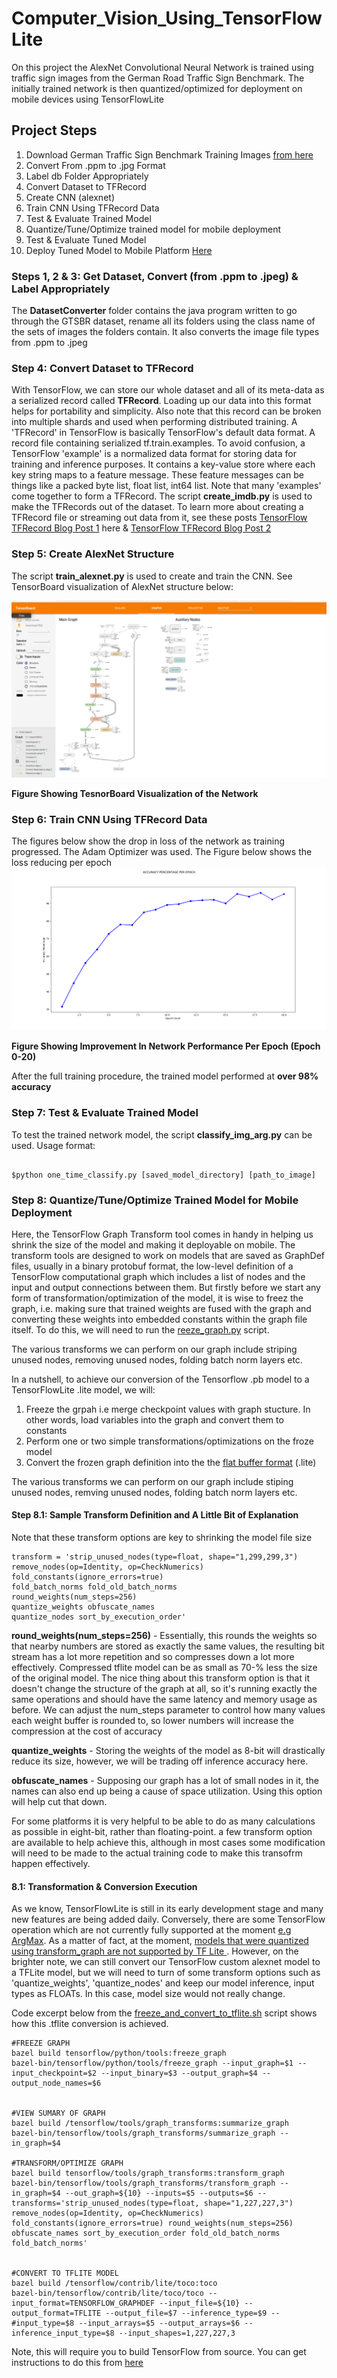 # Computer_Vision_Using_TensorFlowLite

On this project the AlexNet Convolutional Neural Network is trained using traffic sign images from the German Road Traffic Sign Benchmark. The initially trained network is then quantized/optimized for deployment on mobile devices using TensorFlowLite 

## Project Steps
1. Download German Traffic Sign Benchmark Training Images [from here](http://benchmark.ini.rub.de/Dataset/GTSRB_Final_Training_Images.zip)
2. Convert From .ppm to .jpg Format
3. Label db Folder Appropriately
4. Convert Dataset to TFRecord
5. Create CNN (alexnet)
6. Train CNN Using TFRecord Data
7. Test & Evaluate Trained Model
8. Quantize/Tune/Optimize trained model for mobile deployment
9. Test & Evaluate Tuned Model
10. Deploy Tuned Model to Mobile Platform [Here](https://github.com/OluwoleOyetoke/Accelerated-Android-Vision)

### Steps 1, 2 & 3: Get Dataset, Convert (from .ppm to .jpeg) & Label Appropriately
The **DatasetConverter** folder contains the java program written to go through the GTSBR dataset, rename all its folders using the class name of the sets of images the folders contain. It also converts the image file types from .ppm to .jpeg

### Step 4: Convert Dataset to TFRecord
With TensorFlow, we can store our whole dataset and all of its meta-data as a serialized record called **TFRecord**. Loading up our data into this format helps for portability and simplicity. Also note that this record can be broken into multiple shards and used when performing distributed training. A 'TFRecord' in TensorFlow is basically TensorFlow's default data format. A record file containing serialized tf.train.examples. To avoid confusion, a TensorFlow 'example' is a normalized data format for storing data for training and inference purposes. It contains a key-value store where each key string maps to a feature message. These feature messages can be things like a packed byte list, float list, int64 list. Note that many 'examples' come together to form a TFRecord. The script **create_imdb.py** is used to make the TFRecords out of the dataset. To learn more about creating a TFRecord file or streaming out data from it, see these posts [TensorFlow TFRecord Blog Post 1](http://eagle-beacon.com/blog/posts/Loading_And_Poping_TFRecords.html) here & [TensorFlow TFRecord Blog Post 2](http://eagle-beacon.com/blog/posts/Loading_And_Poping_TFRecords_P2.html)

### Step 5: Create AlexNet Structure
The script **train_alexnet.py** is used to create and train the CNN. See TensorBoard visualization of AlexNet structure below:


![Network Visualization](https://github.com/OluwoleOyetoke/Computer_Vision_Using_TensorFlowLite/blob/master/imgs/network_visualization.png)

**Figure Showing TesnorBoard Visualization of the Network**


### Step 6: Train CNN Using TFRecord Data
The figures below show the drop in loss of the network as training progressed. The Adam Optimizer was used. The Figure below shows the loss reducing per epoch
![Loss Per Epoch](https://github.com/OluwoleOyetoke/Computer_Vision_Using_TensorFlowLite/blob/master/imgs/accuracy_per_epoch.png)

**Figure Showing Improvement In Network Performance Per Epoch (Epoch 0-20)**

After the full training procedure, the trained model performed at **over 98% accuracy**

### Step 7: Test & Evaluate Trained Model
To test the trained network model, the script **classify_img_arg.py** can be used.
Usage format:

```

$python one_time_classify.py [saved_model_directory] [path_to_image]

```

### Step 8: Quantize/Tune/Optimize Trained Model for Mobile Deployment
Here, the TensorFlow Graph Transform tool comes in handy in helping us shrink the size of the model and making it deployable on mobile. The transform tools are designed to work on models that are saved as GraphDef files, usually in a binary protobuf format, the low-level definition of a TensorFlow computational graph which includes a list of nodes and the input and output connections between them. But firstly before we start any form of transformation/optimization of the model, it is wise to freez the graph, i.e. making sure that trained weights are fused with the graph and converting these weights into embedded constants within the graph file itself. To do this, we will need to run the [reeze_graph.py](https://github.com/tensorflow/tensorflow/blob/master/tensorflow/python/tools/freeze_graph.py) script. 

The various transforms we can perform on our graph include striping unused nodes, removing unused nodes, folding batch norm layers etc.

In a nutshell, to achieve our conversion of the Tensorflow .pb model to a TensorFlowLite .lite model, we will:
1. Freeze the grpah i.e merge checkpoint values with graph stucture. In other words, load variables into the graph and convert them to constants
2. Perform one or two simple transformations/optimizations on the froze model
3. Convert the frozen graph definition into the the [flat buffer format](https://google.github.io/flatbuffers/) (.lite)

The various transforms we can perform on our graph include stiping unused nodes, remving unused nodes, folding batch norm layers etc.

#### Step 8.1: Sample Transform Definition and A Little Bit of Explanation
Note that these transform options are key to shrinking the model file size

```
transform = 'strip_unused_nodes(type=float, shape="1,299,299,3") 
remove_nodes(op=Identity, op=CheckNumerics) 
fold_constants(ignore_errors=true) 
fold_batch_norms fold_old_batch_norms 
round_weights(num_steps=256) 
quantize_weights obfuscate_names 
quantize_nodes sort_by_execution_order'
```

**round_weights(num_steps=256)** - Essentially, this rounds the weights so that nearby numbers are stored as exactly the same values, the resulting bit stream has a lot more repetition and so compresses down a lot more effectively. Compressed tflite model can be as small as 70-% less the size of the original model. The nice thing about this transform option is that it doesn't change the structure of the graph at all, so it's running exactly the same operations and should have the same latency and memory usage as before. We can adjust the num_steps parameter to control how many values each weight buffer is rounded to, so lower numbers will increase the compression at the cost of accuracy

**quantize_weights** - Storing the weights of the model as 8-bit will drastically reduce its size, however, we will be trading off inference accuracy here.

**obfuscate_names** - Supposing our graph has a lot of small nodes in it, the names can also end up being a cause of space utilization. Using this option will help cut that down.

For some platforms it is very helpful to be able to do as many calculations as possible in eight-bit, rather than floating-point. a few transform option are available to help achieve this, although in most cases some modification will need to be made to the actual training code to make this transofrm happen effectively.

#### 8.1: Transformation & Conversion Execution
As we know, TensorFlowLite is still in its early development stage and many new features are being added daily. Conversely, there are some TensorFlow operation which are not currently fully supported at the moment [e.g ArgMax](https://github.com/tensorflow/tensorflow/issues/15948). As a matter of fact, at the moment, [models that were quantized using transform_graph are not supported by TF Lite ](https://github.com/tensorflow/tensorflow/issues/15871#issuecomment-356419505). However, on the brighter note, we can still convert our TensorFlow custom alexnet model to a TFLite model, but we will need to turn of some transform options such as 'quantize_weights', 'quantize_nodes' and keep our model inference, input types as FLOATs. In this case, model size would not really change.

Code excerpt below from the [freeze_and_convert_to_tflite.sh](https://github.com/OluwoleOyetoke/Computer_Vision_Using_TensorFlowLite/blob/master/freeze_and_convert_to_tflite.sh) script shows how this .tflite conversion is achieved. 

```
#FREEZE GRAPH
bazel build tensorflow/python/tools:freeze_graph
bazel-bin/tensorflow/python/tools/freeze_graph --input_graph=$1 --input_checkpoint=$2 --input_binary=$3 --output_graph=$4 --output_node_names=$6


#VIEW SUMARY OF GRAPH
bazel build /tensorflow/tools/graph_transforms:summarize_graph
bazel-bin/tensorflow/tools/graph_transforms/summarize_graph --in_graph=$4

#TRANSFORM/OPTIMIZE GRAPH
bazel build tensorflow/tools/graph_transforms:transform_graph
bazel-bin/tensorflow/tools/graph_transforms/transform_graph --in_graph=$4 --out_graph=${10} --inputs=$5 --outputs=$6 --transforms='strip_unused_nodes(type=float, shape="1,227,227,3") remove_nodes(op=Identity, op=CheckNumerics) fold_constants(ignore_errors=true) round_weights(num_steps=256) obfuscate_names sort_by_execution_order fold_old_batch_norms fold_batch_norms'


#CONVERT TO TFLITE MODEL
bazel build /tensorflow/contrib/lite/toco:toco
bazel-bin/tensorflow/contrib/lite/toco/toco --input_format=TENSORFLOW_GRAPHDEF --input_file=${10} --output_format=TFLITE --output_file=$7 --inference_type=$9 --#input_type=$8 --input_arrays=$5 --output_arrays=$6 --inference_input_type=$8 --input_shapes=1,227,227,3

```

Note, this will require you to build TensorFlow from source. You can get instructions to do this from [here](https://www.tensorflow.org/install/install_sources)
